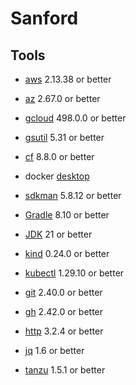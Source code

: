 # Sanford

## Tools

* [aws](https://docs.aws.amazon.com/cli/latest/userguide/getting-started-install.html) 2.13.38 or better
* [az](https://learn.microsoft.com/en-us/cli/azure/install-azure-cli) 2.67.0 or better
* [gcloud](https://cloud.google.com/sdk/docs/install) 498.0.0 or better
* [gsutil](https://cloud.google.com/storage/docs/gsutil_install) 5.31 or better


* [cf](https://github.com/cloudfoundry/cli/releases) 8.8.0 or better
* docker [desktop](https://docs.docker.com/desktop/)
* [sdkman](https://sdkman.io) 5.8.12 or better
* [Gradle](https://docs.gradle.org/current/userguide/installation.html) 8.10 or better
* [JDK](http://openjdk.java.net/install/) 21 or better
* [kind](https://kind.sigs.k8s.io/docs/user/quick-start/#installation) 0.24.0 or better
* [kubectl](https://kubernetes.io/docs/tasks/tools/#kubectl) 1.29.10 or better
* [git](https://git-scm.com/downloads) 2.40.0 or better
* [gh](https://github.com/cli/cli) 2.42.0 or better
* [http](https://httpie.io/) 3.2.4 or better
* [jq](https://jqlang.github.io/jq/download/) 1.6 or better
* [tanzu](https://docs.vmware.com/en/VMware-Tanzu-Application-Platform/1.12/tap/install-tanzu-cli.html) 1.5.1 or better
